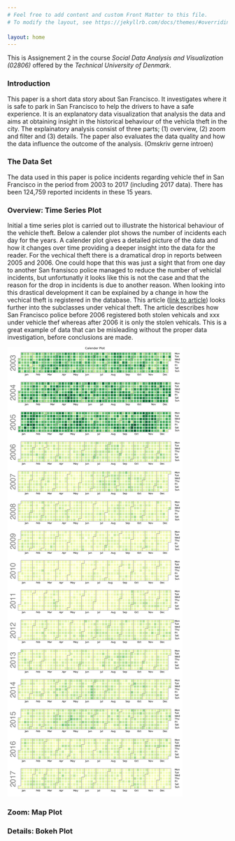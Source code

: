 ```yaml
---
# Feel free to add content and custom Front Matter to this file.
# To modify the layout, see https://jekyllrb.com/docs/themes/#overriding-theme-defaults

layout: home
---
```


This is Assignement 2 in the course *Social Data Analysis and Visualization (02806)* offered by the *Technical University of Denmark*.

### Introduction 

This paper is a short data story about San Francisco. It investigates where it is safe to park in San Francisco to help the drivers to have a safe experience. It is an explanatory data visualization that analysis the data and aims at obtaining insight in the historical behaviour of the vehicla theft in the city. The explainatory analysis consist of three parts; (1) overview, (2) zoom and filter and (3) details. The paper also evaluates the data quality and how the data influence the outcome of the analysis. (Omskriv gerne introen)



### The Data Set

The data used in this paper is police incidents regarding vehicle thef in San Francisco in the period from 2003 to 2017 (including 2017 data). There has been 124,759 reported incidents in these 15 years. 


### Overview: Time Series Plot

Initial a time series plot is carried out to illustrate the historical behaviour of the vehicle theft. Below a calender plot shows the number of incidents each day for the years. A calender plot gives a detailed picture of the data and how it changes over time providing a deeper insight into the data for the reader. For the vechical theft there is a dramatical drop in reports between 2005 and 2006. One could hope that this was just a sight that from one day to another San fransisco police managed to reduce the number of vehiclal incidents, but unfortunatly it looks like this is not the case and that the reason for the drop in incidents is due to another reason. When looking into this drastical development it can be explained by a change in how the vechical theft is registered in the database. This article ([link to article](https://www.kaggle.com/code/eyecjay/vehicle-thefts-or-jerry-rice-jubilation/report)) looks further into the subclasses under vehical theft. The article describes how San Francisco police before 2006 registered both stolen vehicals and xxx under vehicle thef whereas after 2006 it is only the stolen vehicals. This is a great example of data that can be misleading without the proper data investigation, before conclusions are made.  

 ![calplot](calplot.png)

### Zoom: Map Plot


### Details: Bokeh Plot

